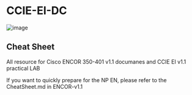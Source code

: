 # CCIE-EI-DC
![image](https://github.com/0xPK/CCIE-EI-DC/blob/main/cisco%20live.jpg)

## Cheat Sheet
All resource for Cisco ENCOR 350-401 v1.1 documanes and CCIE EI v1.1 practical LAB

If you want to quickly prepare for the NP EN, please refer to the CheatSheet.md in ENCOR-v1.1
